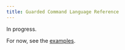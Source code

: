 ```yaml
---
title: Guarded Command Language Reference
---
```


In progress.

For now, see the [examples](Examples.html).
